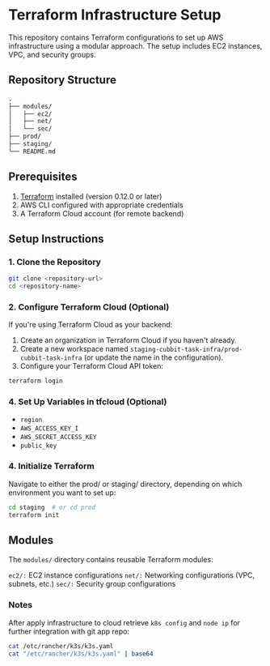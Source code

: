 # Terraform Infrastructure Setup

This repository contains Terraform configurations to set up AWS infrastructure using a modular approach. The setup includes EC2 instances, VPC, and security groups.

## Repository Structure

```markdown
.
├── modules/
│   ├── ec2/
│   ├── net/
│   └── sec/
├── prod/
├── staging/
└── README.md
```

## Prerequisites

1. [Terraform](https://www.terraform.io/downloads.html) installed (version 0.12.0 or later)
2. AWS CLI configured with appropriate credentials
3. A Terraform Cloud account (for remote backend)

## Setup Instructions

### 1. Clone the Repository

```bash
git clone <repository-url>
cd <repository-name>
```

### 2. Configure Terraform Cloud (Optional)

If you're using Terraform Cloud as your backend:

1. Create an organization in Terraform Cloud if you haven't already.
2. Create a new workspace named `staging-cubbit-task-infra/prod-cubbit-task-infra` (or update the name in the configuration).
3. Configure your Terraform Cloud API token:

```bash
terraform login
```

### 4. Set Up Variables in tfcloud (Optional)

- `region`
- `AWS_ACCESS_KEY_I`
- `AWS_SECRET_ACCESS_KEY`
- `public_key`

### 4. Initialize Terraform

Navigate to either the prod/ or staging/ directory, depending on which environment you want to set up:

```bash
cd staging  # or cd prod
terraform init
```

## Modules

The `modules/` directory contains reusable Terraform modules:

`ec2/:` EC2 instance configurations
`net/:` Networking configurations (VPC, subnets, etc.)
`sec/:` Security group configurations

### Notes

After apply infrastructure to cloud retrieve `k8s config` and `node ip` for further integration with git app repo:

```bash
cat /etc/rancher/k3s/k3s.yaml
cat "/etc/rancher/k3s/k3s.yaml" | base64
```
